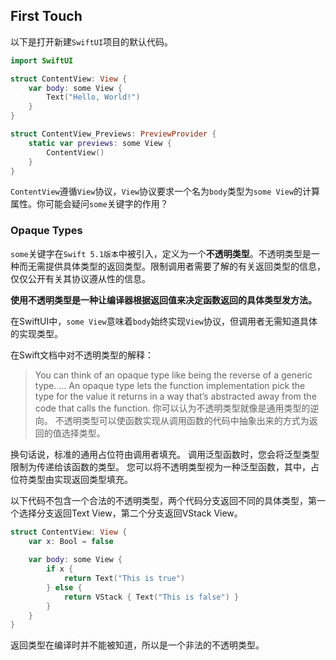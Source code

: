 ## First Touch

以下是打开新建`SwiftUI`项目的默认代码。

```swift
import SwiftUI

struct ContentView: View {
    var body: some View {
        Text("Hello, World!")
    }
}

struct ContentView_Previews: PreviewProvider {
    static var previews: some View {
        ContentView()
    }
}
```

`ContentView`遵循`View`协议，`View`协议要求一个名为`body`类型为`some View`的计算属性。你可能会疑问`some`关键字的作用？

### Opaque Types

`some`关键字在`Swift 5.1版本`中被引入，定义为一个**不透明类型**。不透明类型是一种而无需提供具体类型的返回类型。限制调用者需要了解的有关返回类型的信息，仅仅公开有关其协议遵从性的信息。

**使用不透明类型是一种让编译器根据返回值来决定函数返回的具体类型发方法。**

在SwiftUI中，`some View`意味着`body`始终实现`View`协议，但调用者无需知道具体的实现类型。

在Swift文档中对不透明类型的解释：

>  You can think of an opaque type like being the reverse of a generic type.
…
An opaque type lets the function implementation pick the type for the value it returns in a way that’s abstracted away from the code that calls the function.
你可以认为不透明类型就像是通用类型的逆向。
不透明类型可以使函数实现从调用函数的代码中抽象出来的方式为返回的值选择类型。

换句话说，标准的通用占位符由调用者填充。 调用泛型函数时，您会将泛型类型限制为传递给该函数的类型。 您可以将不透明类型视为一种泛型函数，其中，占位符类型由实现返回类型填充。


以下代码不包含一个合法的不透明类型，两个代码分支返回不同的具体类型，第一个选择分支返回Text View，第二个分支返回VStack View。
```swift
struct ContentView: View {
    var x: Bool = false
    
    var body: some View {
        if x {
            return Text("This is true")
        } else {
            return VStack { Text("This is false") }
        }
    }
}
```
返回类型在编译时并不能被知道，所以是一个非法的不透明类型。
